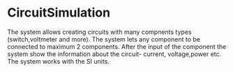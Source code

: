 # CircuitSimulation
The system allows creating circuits with many compnents types (switch,voltmeter and more). The system lets any component to be connected to maximum 2 components. After the input of the component the system show the information about the circuit- current, voltage,power etc. The system works with the SI units.
